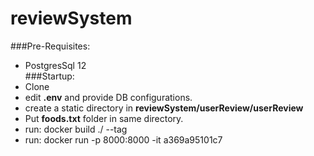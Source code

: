 # reviewSystem
###Pre-Requisites:
* PostgresSql 12
\
###Startup:
* Clone 
* edit **.env** and provide DB configurations.
*  create a static directory in __reviewSystem/userReview/userReview__
* Put **foods.txt** folder in same directory.
* run: docker build ./ --tag <tag name>
* run: docker run -p 8000:8000 -it a369a95101c7 
